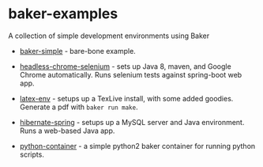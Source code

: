 # baker-examples
A collection of simple development environments using Baker

* [baker-simple](baker-simple/) - bare-bone example.

* [headless-chrome-selenium](headless-chrome-selenium/) - sets up Java 8, maven, and Google Chrome automatically. Runs selenium tests against spring-boot web app.

* [latex-env](latex-env/) - setups up a TexLive install, with some added goodies. Generate a pdf with `baker run make`.

* [hibernate-spring](hibernate-spring/) - setups up a MySQL server and Java environment. Runs a web-based Java app.

* [python-container](python-container/) - a simple python2 baker container for running python scripts.